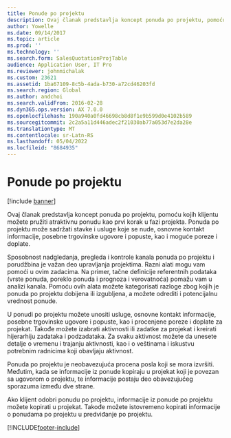 ```yaml
---
title: Ponude po projektu
description: Ovaj članak predstavlja koncept ponuda po projektu, pomoću kojih klijentu možete pružiti atraktivnu ponudu kao prvi korak u fazi projekta. Ponuda po projektu može sadržati stavke i usluge koje se nude, osnovne kontakt informacije, posebne trgovinske ugovore i popuste, kao i moguće poreze i doplate.
author: Yowelle
ms.date: 09/14/2017
ms.topic: article
ms.prod: ''
ms.technology: ''
ms.search.form: SalesQuotationProjTable
audience: Application User, IT Pro
ms.reviewer: johnmichalak
ms.custom: 23621
ms.assetid: 1ba67109-8c5b-4ada-b730-a72cd46203fd
ms.search.region: Global
ms.author: andchoi
ms.search.validFrom: 2016-02-28
ms.dyn365.ops.version: AX 7.0.0
ms.openlocfilehash: 190a940a0fd46698cb8d8f1e9b599d0e4102b589
ms.sourcegitcommit: 2c2a5a11d446adec2f21030ab77a053d7e2da28e
ms.translationtype: MT
ms.contentlocale: sr-Latn-RS
ms.lasthandoff: 05/04/2022
ms.locfileid: "8684935"
---
```

# <a name="project-quotations"></a>Ponude po projektu

[!include [banner](../includes/banner.md)]

Ovaj članak predstavlja koncept ponuda po projektu, pomoću kojih klijentu možete pružiti atraktivnu ponudu kao prvi korak u fazi projekta. Ponuda po projektu može sadržati stavke i usluge koje se nude, osnovne kontakt informacije, posebne trgovinske ugovore i popuste, kao i moguće poreze i doplate. 

Sposobnost nadgledanja, pregleda i kontrole kanala ponuda po projektu i porudžbina je važan deo upravljanja projektima. Razni alati mogu vam pomoći u ovim zadacima. Na primer, tačne definicije referentnih podataka (vrste ponuda, poreklo ponuda i prognoza i verovatnoća) pomažu vam u analizi kanala. Pomoću ovih alata možete kategorisati razloge zbog kojih je ponuda po projektu dobijena ili izgubljena, a možete odrediti i potencijalnu vrednost ponude. 

U ponudi po projektu možete unositi usluge, osnovne kontakt informacije, posebne trgovinske ugovore i popuste, kao i procenjene poreze i doplate za projekat. Takođe možete izabrati aktivnosti ili zadatke za projekat i kreirati hijerarhiju zadataka i podzadataka. Za svaku aktivnost možete da unesete detalje o vremenu i trajanju aktivnosti, kao i o veštinama i iskustvu potrebnim radnicima koji obavljaju aktivnost. 

Ponuda po projektu je neobavezujuća procena posla koji se mora izvršiti. Međutim, kada se informacije iz ponude kopiraju u projekat koji je povezan sa ugovorom o projektu, te informacije postaju deo obavezujućeg sporazuma između dve strane. 

Ako klijent odobri ponudu po projektu, informacije iz ponude po projektu možete kopirati u projekat. Takođe možete istovremeno kopirati informacije o ponudama po projektu u predviđanje po projektu.





[!INCLUDE[footer-include](../includes/footer-banner.md)]